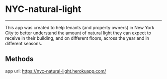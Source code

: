 # NYC-natural-light
---
 
This app was created to help tenants (and property owners) in New York City to better understand the amount of natural light they can expect to receive in their building, and on different floors, across the year and in different seasons. 

## Methods


app url: https://nyc-natural-light.herokuapp.com/